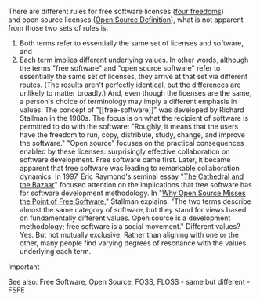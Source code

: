 There are different rules for free software licenses ([four freedoms](https://www.gnu.org/philosophy/free-sw.html)) and open source licenses ([Open Source Definition](https://opensource.org/osd)), what is not apparent from those two sets of rules is:
1. Both terms refer to essentially the same set of licenses and software, and
2. Each term implies different underlying values.
In other words, although the terms "free software" and "open source software" refer to essentially the same set of licenses, they arrive at that set via different routes. (The results aren't perfectly identical, but the differences are unlikely to matter broadly.) And, even though the licenses are the same, a person's choice of terminology may imply a different emphasis in values.
The concept of "[[free-software]]" was developed by Richard Stallman in the 1980s. The focus is on what the recipient of software is permitted to do with the software: "Roughly, it means that the users have the freedom to run, copy, distribute, study, change, and improve the software."
"Open source" focuses on the practical consequences enabled by these licenses: surprisingly effective collaboration on software development. Free software came first. Later, it became apparent that free software was leading to remarkable collaboration dynamics. In 1997, Eric Raymond's seminal essay "[The Cathedral and the Bazaar](http://www.catb.org/~esr/writings/cathedral-bazaar/cathedral-bazaar/index.html)" focused attention on the implications that free software has for software development methodology.
In "[Why Open Source Misses the Point of Free Software](https://www.gnu.org/philosophy/open-source-misses-the-point.html.en)," Stallman explains: "The two terms describe almost the same category of software, but they stand for views based on fundamentally different values. Open source is a development methodology; free software is a social movement."
Different values? Yes. But not mutually exclusive. Rather than aligning with one or the other, many people find varying degrees of resonance with the values underlying each term.
  

> [!important]  
> See also: Free Software, Open Source, FOSS, FLOSS - same but different - FSFE